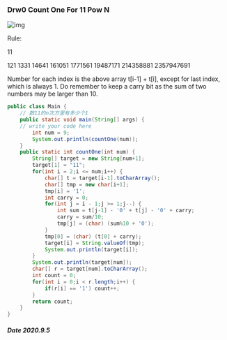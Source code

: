 ### Drw0 Count One For 11 Pow N

![img](https://oss.1point3acres.cn/forum/201909/13/151808ej8une65i5xe996f.png)

Rule: 

11

121
1331
14641
161051
1771561
19487171
214358881
2357947691

Number for each index is the above array t[i-1] + t[i], except for last index, which is always 1. Do remember to keep a carry bit as the sum of two numbers may be larger than 10.

```java
public class Main {
    // 数11的n次方里有多少个1
    public static void main(String[] args) {
	// write your code here
        int num = 9;
        System.out.println(countOne(num));
    }
    public static int countOne(int num) {
        String[] target = new String[num+1];
        target[1] = "11";
        for(int i = 2;i <= num;i++) {
            char[] t = target[i-1].toCharArray();
            char[] tmp = new char[i+1];
            tmp[i] = '1';
            int carry = 0;
            for(int j = i - 1;j >= 1;j--) {
                int sum = t[j-1] - '0' + t[j] - '0' + carry;
                carry = sum/10;
                tmp[j] = (char) (sum%10 + '0');
            }
            tmp[0] = (char) (t[0] + carry);
            target[i] = String.valueOf(tmp);
            System.out.println(target[i]);
        }
        System.out.println(target[num]);
        char[] r = target[num].toCharArray();
        int count = 0;
        for(int i = 0;i < r.length;i++) {
            if(r[i] == '1') count++;
        }
        return count;
    }
}
```

##### Date 2020.9.5